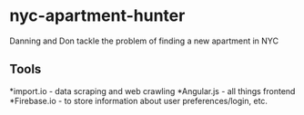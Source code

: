 nyc-apartment-hunter
====================

Danning and Don tackle the problem of finding a new apartment in NYC

## Tools
*import.io - data scraping and web crawling
*Angular.js - all things frontend
*Firebase.io - to store information about user preferences/login, etc.
